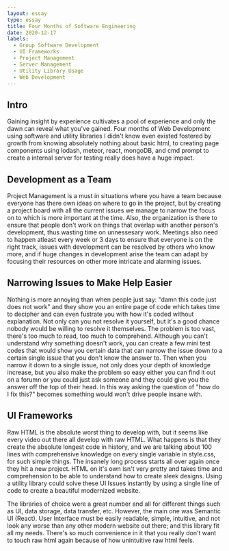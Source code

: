 ```yaml
---
layout: essay
type: essay
title: Four Months of Software Engineering
date: 2020-12-17
labels:
  - Group Software Development
  - UI Frameworks
  - Project Management
  - Server Management
  - Utility Library Usage
  - Web Development
---
```

## Intro
Gaining insight by experience cultivates a pool of experience and only the dawn can reveal what you've gained. Four months of Web Development using software and utility libraries I didn't know even existed fostered by growth from knowing absolutely nothing about basic html, to creating page components using lodash, meteor, react, mongoDB, and cmd prompt to create a internal server for testing really does have a huge impact.

## Development as a Team
Project Management is a must in situations where you have a team because everyone has there own ideas on where to go in the project, but by creating a project board with all the current issues we manage to narrow the focus on to which is more important at the time. Also, the organization is there to ensure that people don't work on things that overlap with another person's development, thus wasting time on unnessesary work. Meetings also need to happen atleast every week or 3 days to ensure that everyone is on the right track, issues with development can be resolved by others who know more, and if huge changes in development arise the team can adapt by focusing their resources on other more intricate and alarming issues.

## Narrowing Issues to Make Help Easier
Nothing is more annoying than when people just say: "damn this code just does not work" and they show you an entire page of code which takes time to decipher and can even fustrate you with how it's coded without explanation. Not only can you not resolve it yourself, but it's a good chance nobody would be willing to resolve it themselves. The problem is too vast, there's too much to read, too much to comprehend. Although you can't understand why something doesn't work, you can create a few mini test codes that would show you certain data that can narrow the issue down to a certain single issue that you don't know the answer to. Then when you narrow it down to a single issue, not only does your depth of knowledge increase, but you also make the problem so easy either you can find it out on a forumn or you could just ask someone and they could give you the answer off the top of their head. In this way asking the question of "how do I fix this?" becomes something would won't drive people insane with.

## UI Frameworks
Raw HTML is the absolute worst thing to develop with, but it seems like every video out there all develop with raw HTML. What happens is that they create the absolute longest code in history, and we are talking about 100 lines with comprehensive knowledge on every single variable in style.css, for such simple things. The insanely long process starts all over again once they hit a new project. HTML on it's own isn't very pretty and takes time and comprehension to be able to understand how to create sleek designs. Using a utility library could solve these UI Issues instantly by using a single line of code to create a beautiful modernized website.

The libraries of choice were a great number and all for different things such as UI, data storage, data transfer, etc. However, the main one was Semantic UI (React). User Interface must be easily readable, simple, intuitive, and not look any worse than any other modern website out there; and this library fit all my needs. There's so much convenience in it that you really don't want to touch raw html again because of how unintuitive raw html feels.
